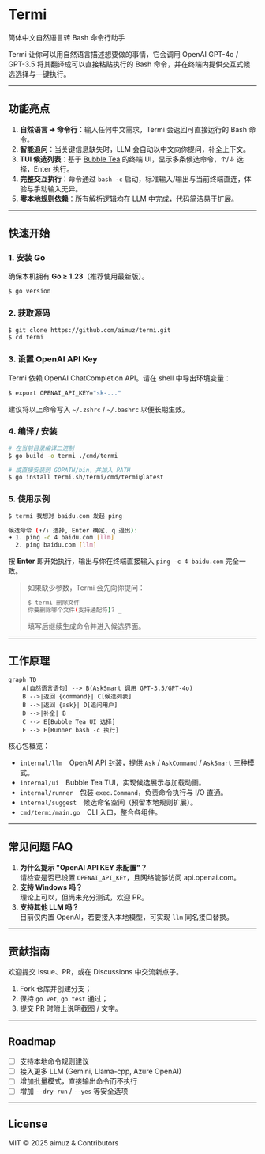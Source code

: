 # Termi

简体中文自然语言转 Bash 命令行助手

Termi 让你可以用自然语言描述想要做的事情，它会调用 OpenAI GPT-4o / GPT-3.5 将其翻译成可以直接粘贴执行的 Bash 命令，并在终端内提供交互式候选选择与一键执行。

---

## 功能亮点

1. **自然语言 ➜ 命令行**：输入任何中文需求，Termi 会返回可直接运行的 Bash 命令。
2. **智能追问**：当关键信息缺失时，LLM 会自动以中文向你提问，补全上下文。
3. **TUI 候选列表**：基于 [Bubble Tea](https://github.com/charmbracelet/bubbletea) 的终端 UI，显示多条候选命令，↑/↓ 选择，Enter 执行。
4. **完整交互执行**：命令通过 `bash -c` 启动，标准输入/输出与当前终端直连，体验与手动输入无异。
5. **零本地规则依赖**：所有解析逻辑均在 LLM 中完成，代码简洁易于扩展。

---

## 快速开始

### 1. 安装 Go

确保本机拥有 **Go ≥ 1.23**（推荐使用最新版）。

```bash
$ go version
```

### 2. 获取源码

```bash
$ git clone https://github.com/aimuz/termi.git
$ cd termi
```

### 3. 设置 OpenAI API Key

Termi 依赖 OpenAI ChatCompletion API。请在 shell 中导出环境变量：

```bash
$ export OPENAI_API_KEY="sk-..."
```

建议将以上命令写入 `~/.zshrc` / `~/.bashrc` 以便长期生效。

### 4. 编译 / 安装

```bash
# 在当前目录编译二进制
$ go build -o termi ./cmd/termi

# 或直接安装到 GOPATH/bin，并加入 PATH
$ go install termi.sh/termi/cmd/termi@latest
```

### 5. 使用示例

```bash
$ termi 我想对 baidu.com 发起 ping

候选命令 (↑/↓ 选择, Enter 确定, q 退出):
➜ 1. ping -c 4 baidu.com [llm]
  2. ping baidu.com [llm]
```

按 **Enter** 即开始执行，输出与你在终端直接输入 `ping -c 4 baidu.com` 完全一致。

> 如果缺少参数，Termi 会先向你提问：
>
> ```bash
> $ termi 删除文件
> 你要删除哪个文件(支持通配符)? _
> ```
>
> 填写后继续生成命令并进入候选界面。

---

## 工作原理

```mermaid
graph TD
    A[自然语言语句] --> B(AskSmart 调用 GPT-3.5/GPT-4o)
    B -->|返回 {command}| C[候选列表]
    B -->|返回 {ask}| D[追问用户]
    D -->|补全| B
    C --> E[Bubble Tea UI 选择]
    E --> F[Runner bash -c 执行]
```

核心包概览：

- `internal/llm` OpenAI API 封装，提供 `Ask` / `AskCommand` / `AskSmart` 三种模式。
- `internal/ui` Bubble Tea TUI，实现候选展示与加载动画。
- `internal/runner` 包装 `exec.Command`，负责命令执行与 I/O 直通。
- `internal/suggest` 候选命名空间（预留本地规则扩展）。
- `cmd/termi/main.go` CLI 入口，整合各组件。

---

## 常见问题 FAQ

1. **为什么提示 "OpenAI API KEY 未配置"？**  
   请检查是否已设置 `OPENAI_API_KEY`，且网络能够访问 api.openai.com。
2. **支持 Windows 吗？**  
   理论上可以，但尚未充分测试，欢迎 PR。
3. **支持其他 LLM 吗？**  
   目前仅内置 OpenAI，若要接入本地模型，可实现 `llm` 同名接口替换。

---

## 贡献指南

欢迎提交 Issue、PR，或在 Discussions 中交流新点子。

1. Fork 仓库并创建分支；
2. 保持 `go vet`, `go test` 通过；
3. 提交 PR 时附上说明截图 / 文字。

---

## Roadmap

- [ ] 支持本地命令规则建议
- [ ] 接入更多 LLM (Gemini, Llama-cpp, Azure OpenAI)
- [ ] 增加批量模式，直接输出命令而不执行
- [ ] 增加 `--dry-run` / `--yes` 等安全选项

---

## License

MIT © 2025 aimuz & Contributors 
